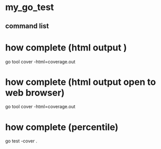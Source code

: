 # my_go_test

## command list 

# how complete (html output )

go tool cover -html=coverage.out 

# how complete (html output open to  web browser)

go tool cover -html=coverage.out 

# how complete (percentile)

go test -cover . 
